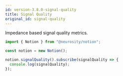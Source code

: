 ```yaml
---
id: version-3.8.0-signal-quality
title: Signal Quality
original_id: signal-quality
---
```

Impedance based signal quality metrics.

```js
import { Notion } from "@neurosity/notion";

const notion = new Notion();

notion.signalQuality().subscribe(signalQuality => {
  console.log(signalQuality);
});
```
